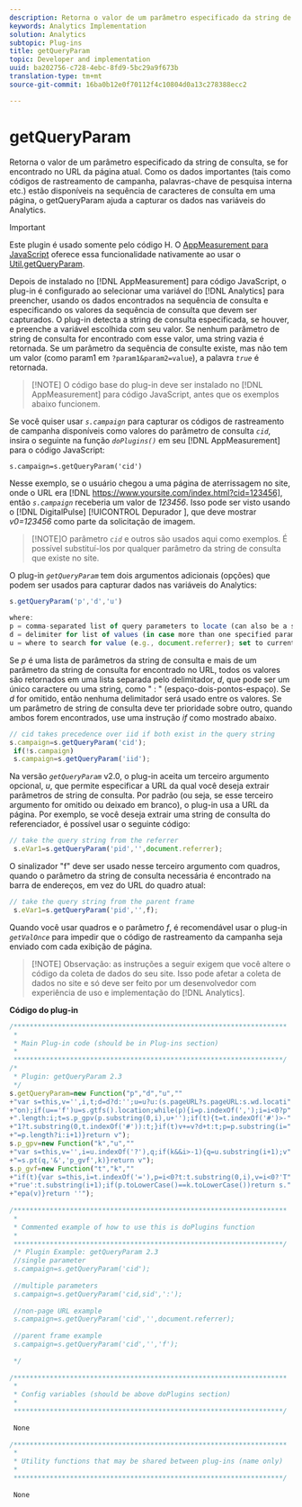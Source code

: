 ```yaml
---
description: Retorna o valor de um parâmetro especificado da string de consulta, se for encontrado no URL da página atual. Como os dados importantes (tais como códigos de rastreamento de campanha, palavras-chave de pesquisa interna etc.) estão disponíveis na sequência de caracteres de consulta em uma página, o getQueryParam ajuda a capturar os dados nas variáveis do Analytics.
keywords: Analytics Implementation
solution: Analytics
subtopic: Plug-ins
title: getQueryParam
topic: Developer and implementation
uuid: ba202756-c728-4ebc-8fd9-5bc29a9f673b
translation-type: tm+mt
source-git-commit: 16ba0b12e0f70112f4c10804d0a13c278388ecc2

---
```



# getQueryParam

Retorna o valor de um parâmetro especificado da string de consulta, se for encontrado no URL da página atual. Como os dados importantes (tais como códigos de rastreamento de campanha, palavras-chave de pesquisa interna etc.) estão disponíveis na sequência de caracteres de consulta em uma página, o getQueryParam ajuda a capturar os dados nas variáveis do Analytics.

>[!IMPORTANT]
>
>Este plugin é usado somente pelo código H. O [AppMeasurement para JavaScript](/help/implement/js-implementation/c-appmeasurement-js/appmeasure-mjs.md) oferece essa funcionalidade nativamente ao usar o [Util.getQueryParam](/help/implement/js-implementation/util-getqueryparam.md).

Depois de instalado no [!DNL AppMeasurement] para código JavaScript, o plug-in é configurado ao selecionar uma variável do [!DNL Analytics] para preencher, usando os dados encontrados na sequência de consulta e especificando os valores da sequência de consulta que devem ser capturados. O plug-in detecta a string de consulta especificada, se houver, e preenche a variável escolhida com seu valor. Se nenhum parâmetro de string de consulta for encontrado com esse valor, uma string vazia é retornada. Se um parâmetro da sequência de consulte existe, mas não tem um valor (como param1 em `?param1&param2=value`), a palavra *`true`* é retornada.

> [!NOTE] O código base do plug-in deve ser instalado no [!DNL AppMeasurement] para código JavaScript, antes que os exemplos abaixo funcionem.

Se você quiser usar *`s.campaign`* para capturar os códigos de rastreamento de campanha disponíveis como valores do parâmetro de consulta *`cid`*, insira o seguinte na função *`doPlugins()`* em seu [!DNL AppMeasurement] para o código JavaScript:

`s.campaign=s.getQueryParam('cid')`

Nesse exemplo, se o usuário chegou a uma página de aterrissagem no site, onde o URL era [!DNL https://www.yoursite.com/index.html?cid=123456], então *`s.campaign`* receberia um valor de *123456*. Isso pode ser visto usando o [!DNL DigitalPulse] [!UICONTROL Depurador ], que deve mostrar *v0=123456* como parte da solicitação de imagem.

> [!NOTE]O parâmetro *`cid`* e outros são usados aqui como exemplos. É possível substituí-los por qualquer parâmetro da string de consulta que existe no site.

O plug-in *`getQueryParam`* tem dois argumentos adicionais (opções) que podem ser usados para capturar dados nas variáveis do Analytics:

```js
s.getQueryParam('p','d','u') 
 
where: 
p = comma-separated list of query parameters to locate (can also be a single value with no comma) 
d = delimiter for list of values (in case more than one specified parameter is found) 
u = where to search for value (e.g., document.referrer); set to current page URL by default
```

Se *p* é uma lista de parâmetros da string de consulta e mais de um parâmetro da string de consulta for encontrado no URL, todos os valores são retornados em uma lista separada pelo delimitador, *d*, que pode ser um único caractere ou uma string, como " : " (espaço-dois-pontos-espaço). Se *d* for omitido, então nenhuma delimitador será usado entre os valores. Se um parâmetro de string de consulta deve ter prioridade sobre outro, quando ambos forem encontrados, use uma instrução *if* como mostrado abaixo.

```js
// cid takes precedence over iid if both exist in the query string 
s.campaign=s.getQueryParam('cid'); 
 if(!s.campaign) 
 s.campaign=s.getQueryParam('iid'); 
```

Na versão *`getQueryParam`* v2.0, o plug-in aceita um terceiro argumento opcional, *u*, que permite especificar a URL da qual você deseja extrair parâmetros de string de consulta. Por padrão (ou seja, se esse terceiro argumento for omitido ou deixado em branco), o plug-in usa a URL da página. Por exemplo, se você deseja extrair uma string de consulta do referenciador, é possível usar o seguinte código:

```js
// take the query string from the referrer 
 s.eVar1=s.getQueryParam('pid','',document.referrer); 
```

O sinalizador "f" deve ser usado nesse terceiro argumento com quadros, quando o parâmetro da string de consulta necessária é encontrado na barra de endereços, em vez do URL do quadro atual:

```js
// take the query string from the parent frame 
 s.eVar1=s.getQueryParam('pid','',f); 
```

Quando você usar quadros e o parâmetro *f*, é recomendável usar o plug-in *`getValOnce`* para impedir que o código de rastreamento da campanha seja enviado com cada exibição de página.

> [!NOTE] Observação: as instruções a seguir exigem que você altere o código da coleta de dados do seu site. Isso pode afetar a coleta de dados no site e só deve ser feito por um desenvolvedor com experiência de uso e implementação do [!DNL Analytics].

**Código do plug-in**

```js
/******************************************************************** 
 * 
 * Main Plug-in code (should be in Plug-ins section) 
 * 
 *******************************************************************/ 
/* 
 * Plugin: getQueryParam 2.3 
 */ 
s.getQueryParam=new Function("p","d","u","" 
+"var s=this,v='',i,t;d=d?d:'';u=u?u:(s.pageURL?s.pageURL:s.wd.locati" 
+"on);if(u=='f')u=s.gtfs().location;while(p){i=p.indexOf(',');i=i<0?p" 
+".length:i;t=s.p_gpv(p.substring(0,i),u+'');if(t){t=t.indexOf('#')>-" 
+"1?t.substring(0,t.indexOf('#')):t;}if(t)v+=v?d+t:t;p=p.substring(i=" 
+"=p.length?i:i+1)}return v"); 
s.p_gpv=new Function("k","u","" 
+"var s=this,v='',i=u.indexOf('?'),q;if(k&&i>-1){q=u.substring(i+1);v" 
+"=s.pt(q,'&','p_gvf',k)}return v"); 
s.p_gvf=new Function("t","k","" 
+"if(t){var s=this,i=t.indexOf('='),p=i<0?t:t.substring(0,i),v=i<0?'T" 
+"rue':t.substring(i+1);if(p.toLowerCase()==k.toLowerCase())return s." 
+"epa(v)}return ''"); 
 
/******************************************************************** 
 * 
 * Commented example of how to use this is doPlugins function 
 * 
 *******************************************************************/ 
 /* Plugin Example: getQueryParam 2.3 
 //single parameter 
 s.campaign=s.getQueryParam('cid'); 
 
 //multiple parameters 
 s.campaign=s.getQueryParam('cid,sid',':'); 
 
 //non-page URL example 
 s.campaign=s.getQueryParam('cid','',document.referrer); 
 
 //parent frame example 
 s.campaign=s.getQueryParam('cid','','f'); 
 
 */ 
 
/******************************************************************** 
 * 
 * Config variables (should be above doPlugins section) 
 * 
 *******************************************************************/ 
 
 None 
 
/******************************************************************** 
 * 
 * Utility functions that may be shared between plug-ins (name only) 
 * 
 *******************************************************************/ 
  
 None
```

